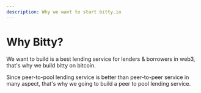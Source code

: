 ```yaml
---
description: Why we want to start bitty.io
---
```


# Why Bitty?

We want to build is a best lending service for lenders & borrowers in web3, that's why we build bitty on bitcoin.

Since peer-to-pool lending service is better than peer-to-peer service in many aspect, that's why we going to build a peer to pool lending service.

